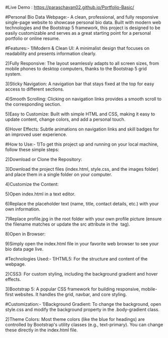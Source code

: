 #Live Demo : https://paraschavan02.github.io/Portfolio-Basic/

#Personal Bio Data Webpage:- A clean, professional, and fully responsive single-page website to showcase personal bio data. Built with modern web technologies and the Bootstrap 5 framework, this project is designed to be easily customizable and serves as a great starting point for a personal portfolio or online resume.

#Features:-
1)Modern & Clean UI: A minimalist design that focuses on readability and presents information clearly.

2)Fully Responsive: The layout seamlessly adapts to all screen sizes, from mobile phones to desktop computers, thanks to the Bootstrap 5 grid system.

3)Sticky Navigation: A navigation bar that stays fixed at the top for easy access to different sections.

4)Smooth Scrolling: Clicking on navigation links provides a smooth scroll to the corresponding section.

5)Easy to Customize: Built with simple HTML and CSS, making it easy to update content, change colors, and add a personal touch.

6)Hover Effects: Subtle animations on navigation links and skill badges for an improved user experience.

#How to Use:-
1)To get this project up and running on your local machine, follow these simple steps:

2)Download or Clone the Repository:

3)Download the project files (index.html, style.css, and the images folder) and place them in a single folder on your computer.

4)Customize the Content:

5)Open index.html in a text editor.

6)Replace the placeholder text (name, title, contact details, etc.) with your own information.

7)Replace profile.jpg in the root folder with your own profile picture (ensure the filename matches or update the src attribute in the <img> tag).

8)Open in Browser:

9)Simply open the index.html file in your favorite web browser to see your bio data page live.

#Technologies Used:-
1)HTML5: For the structure and content of the webpage.

2)CSS3: For custom styling, including the background gradient and hover effects.

3)Bootstrap 5: A popular CSS framework for building responsive, mobile-first websites. It handles the grid, navbar, and core styling.

#Customization:-
1)Background Gradient: To change the background, open style.css and modify the background property in the .body-gradient class.

2)Theme Colors: Most theme colors (like the blue for headings) are controlled by Bootstrap's utility classes (e.g., text-primary). You can change these directly in the index.html file.
